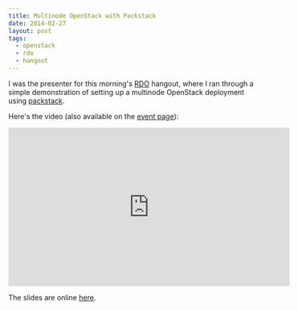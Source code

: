 ```yaml
---
title: Multinode OpenStack with Packstack
date: 2014-02-27
layout: post
tags:
  - openstack
  - rdo
  - hangout
---
```


I was the presenter for this morning's [RDO][] hangout, where I ran
through a simple demonstration of setting up a multinode OpenStack
deployment using [packstack][].

Here's the video (also available on the [event page][]):

<iframe width="560" height="315" src="http://www.youtube.com/embed/DGf-ny25OAw"
  frameborder="0" allowfullscreen="1"></iframe> 

The slides are online [here][slides].

[rdo]: http://openstack.redhat.com/
[packstack]: https://wiki.openstack.org/wiki/Packstack
[event page]: https://plus.google.com/events/cm9ff549vmsim737lj7hopk4gao
[slides]: http://goo.gl/Yvmd0P

